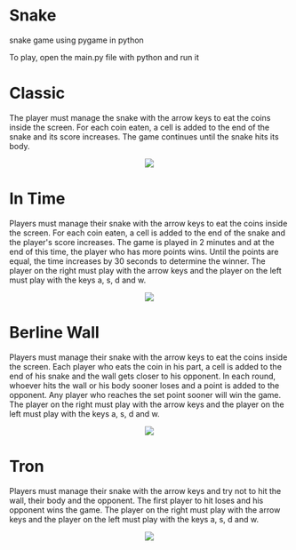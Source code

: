 # Snake
snake game using pygame in python

To play, open the main.py file with python and run it

# Classic
The player must manage the snake with the arrow keys to eat the coins inside the screen. For each coin eaten, a cell is added to the end of the snake and its score increases. The game continues until the snake hits its body.
<p align="center"><img src="https://user-images.githubusercontent.com/57006850/92823654-c9155b80-f3e2-11ea-9d86-cb619f7baae6.gif"/></img></p>

# In Time
Players must manage their snake with the arrow keys to eat the coins inside the screen. For each coin eaten, a cell is added to the end of the snake and the player's score increases. The game is played in 2 minutes and at the end of this time, the player who has more points wins. Until the points are equal, the time increases by 30 seconds to determine the winner.
The player on the right must play with the arrow keys and the player on the left must play with the keys a, s, d and w.
<p align="center"><img src="https://user-images.githubusercontent.com/57006850/92824551-ce26da80-f3e3-11ea-9800-db90e254fa29.gif"/></img></p>

# Berline Wall
Players must manage their snake with the arrow keys to eat the coins inside the screen. Each player who eats the coin in his part, a cell is added to the end of his snake and the wall gets closer to his opponent. In each round, whoever hits the wall or his body sooner loses and a point is added to the opponent. Any player who reaches the set point sooner will win the game.
The player on the right must play with the arrow keys and the player on the left must play with the keys a, s, d and w.
<p align="center"><img src="https://user-images.githubusercontent.com/57006850/92825654-0b3f9c80-f3e5-11ea-8855-6a4bed0f2140.gif"/></img></p>

# Tron
Players must manage their snake with the arrow keys and try not to hit the wall, their body and the opponent. The first player to hit loses and his opponent wins the game.
The player on the right must play with the arrow keys and the player on the left must play with the keys a, s, d and w.
<p align="center"><img src="https://user-images.githubusercontent.com/57006850/92826281-c36d4500-f3e5-11ea-8f52-e6c7bccc27ca.gif"/></img></p>
